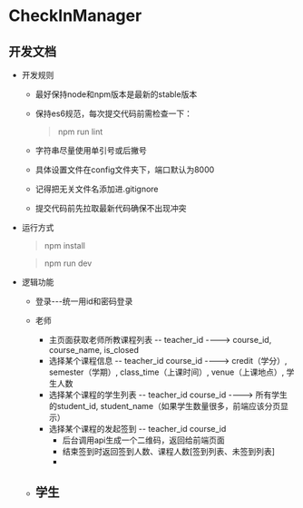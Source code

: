 # CheckInManager

## 开发文档

+ 开发规则
    
    + 最好保持node和npm版本是最新的stable版本

    + 保持es6规范，每次提交代码前需检查一下：
        
        > npm run lint

    + 字符串尽量使用单引号或后撇号

    + 具体设置文件在config文件夹下，端口默认为8000

    + 记得把无关文件名添加进.gitignore

    + 提交代码前先拉取最新代码确保不出现冲突

+ 运行方式

    > npm install

    > npm run dev

    
+ 逻辑功能

    + 登录---统一用id和密码登录
    + 老师
        - 主页面获取老师所教课程列表 -- teacher_id        ----> course_id, course_name, is_closed
        - 选择某个课程信息      -- teacher_id course_id ----> credit（学分）, semester（学期）, class_time（上课时间）, venue（上课地点）, 学生人数
        - 选择某个课程的学生列表 -- teacher_id course_id ----> 所有学生的student_id, student_name（如果学生数量很多，前端应该分页显示）
        - 选择某个课程的发起签到 -- teacher_id course_id
            + 后台调用api生成一个二维码，返回给前端页面
            + 结束签到时返回签到人数、课程人数[签到列表、未签到列表]
            + 

    + 学生
        - 